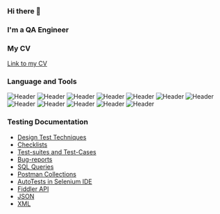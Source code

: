 ### Hi there 👋
### I'm a QA Engineer
### My CV
[Link to my CV](https://drive.google.com/file/d/1WNQuxpHjKU-i2wMQtgs-B5ghlvDkgW-n/view?usp=share_link)

### Language and Tools 
![Header](https://img.shields.io/badge/Jira-090909?style=for-the-badge&logo=jira&logoColor=136be1)
![Header](https://img.shields.io/badge/Postman-090909?style=for-the-badge&logo=postman&logoColor=f76935)
![Header](https://img.shields.io/badge/Swagger-090909?style=for-the-badge&logo=swagger&logoColor=7ede2b)
![Header](https://img.shields.io/badge/Github-090909?style=for-the-badge&logo=github&logoColor=8cc4d7)
![Header](https://img.shields.io/badge/DevTools-090909?style=for-the-badge&logo=googlechrome&logoColor=2674f2)
![Header](https://img.shields.io/badge/TestRail-090909?style=for-the-badge&logo=testrail&logoColor=71b556)
![Header](https://img.shields.io/badge/Fiddler-090909?style=for-the-badge&logo=fiddler&logoColor=8cc4d7)
![Header](https://img.shields.io/badge/MySgl-090909?style=for-the-badge&logo=mysql&logoColor=8cc4d7)
![Header](https://img.shields.io/badge/HTML-090909?style=for-the-badge&logo=html&logoColor=8cc4d7)
![Header](https://img.shields.io/badge/CSS-090909?style=for-the-badge&logo=css&logoColor=8cc4d7)
![Header](https://img.shields.io/badge/Selenium_IDE-090909?style=for-the-badge&logo=selenium&logoColor=1a468d)
![Header](https://img.shields.io/badge/CharlesProxy-090909?style=for-the-badge&logo=charlesproxy&logoColor=1a468d)

### Testing Documentation
- [Design Test Techniques](./Design_Test_Techniques/)
- [Checklists](./Ckecklists/)
- [Test-suites and Test-Cases](./Test_Cases/)
- [Bug-reports](./Bug_reports/)
- [SQL Queries](./SQL_practice/)
- [Postman Collections](./Postman_Collections/)
- [AutoTests in Selenium IDE]()
- [Fiddler API]()
- [JSON]()
- [XML]()
